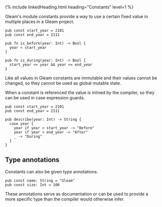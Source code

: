 {% include linkedHeading.html heading="Constants" level=1 %}

Gleam's module constants provide a way to use a certain fixed value in
multiple places in a Gleam project.

```gleam
pub const start_year = 2101
pub const end_year = 2111

pub fn is_before(year: Int) -> Bool {
  year < start_year
}

pub fn is_during(year: Int) -> Bool {
  start_year <= year && year <= end_year
}
```

Like all values in Gleam constants are immutable and their values cannot be
changed, so they cannot be used as global mutable state.

When a constant is referenced the value is inlined by the compiler, so they
can be used in case expression guards.

```gleam
pub const start_year = 2101
pub const end_year = 2111

pub describe(year: Int) -> String {
  case year {
    year if year < start_year -> "Before"
    year if year > end_year -> "After"
    _ -> "During"
  }
}
```

## Type annotations

Constants can also be given type annotations. 

```gleam
pub const name: String = "Gleam"
pub const size: Int = 100
```

These annotations serve as documentation or can be used to provide a more 
specific type than the compiler would otherwise infer.
